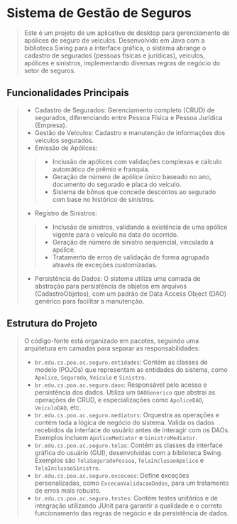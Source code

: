 # Sistema de Gestão de Seguros
> Este é um projeto de um aplicativo de desktop para gerenciamento de apólices de seguro de veículos. 
Desenvolvido em Java com a biblioteca Swing para a interface gráfica, o sistema abrange o cadastro de segurados 
(pessoas físicas e jurídicas), veículos, apólices e sinistros, implementando diversas regras de negócio do setor de seguros.

## Funcionalidades Principais
> - Cadastro de Segurados: Gerenciamento completo (CRUD) de segurados, diferenciando entre Pessoa Física e Pessoa Jurídica (Empresa).
> - Gestão de Veículos: Cadastro e manutenção de informações dos veículos segurados.
> - Emissão de Apólices:
> > - Inclusão de apólices com validações complexas e cálculo automático de prêmio e franquia.
> > - Geração de número de apólice único baseado no ano, documento do segurado e placa do veículo.
> > - Sistema de bônus que concede descontos ao segurado com base no histórico de sinistros.
> - Registro de Sinistros:
> > - Inclusão de sinistros, validando a existência de uma apólice vigente para o veículo na data do ocorrido.
> > - Geração de número de sinistro sequencial, vinculado à apólice.
> > - Tratamento de erros de validação de forma agrupada através de exceções customizadas.
> - Persistência de Dados: O sistema utiliza uma camada de abstração para persistência de objetos em arquivos (CadastroObjetos), com um padrão de Data Access Object (DAO) genérico para facilitar a manutenção.

## Estrutura do Projeto
> O código-fonte está organizado em pacotes, seguindo uma arquitetura em camadas para separar as responsabilidades:
> - ```br.edu.cs.poo.ac.seguro.entidades```: Contém as classes de modelo (POJOs) que representam as entidades do sistema, como ```Apolice```, ```Segurado```, ```Veiculo``` e ```Sinistro```.
> - ```br.edu.cs.poo.ac.seguro.daos```: Responsável pelo acesso e persistência dos dados. Utiliza um ```DAOGenerico``` que abstrai as operações de CRUD, e especializações como ```ApoliceDAO```, ```VeiculoDAO```, etc.
> - ```br.edu.cs.poo.ac.seguro.mediators```: Orquestra as operações e contém toda a lógica de negócio do sistema. Valida os dados recebidos da interface do usuário antes de interagir com os DAOs. Exemplos incluem ```ApoliceMediator``` e ```SinistroMediator```.
> - ```br.edu.cs.poo.ac.seguro.telas```: Contém as classes da interface gráfica do usuário (GUI), desenvolvidas com a biblioteca Swing. Exemplos são ```TelaSeguradoPessoa```, ```TelaInclusaoApolice``` e ```TelaInclusaoSinistro```.
> - ```br.edu.cs.poo.ac.seguro.excecoes```: Define exceções personalizadas, como ```ExcecaoValidacaoDados```, para um tratamento de erros mais robusto.
> - ```br.edu.cs.poo.ac.seguro.testes```: Contém testes unitários e de integração utilizando JUnit para garantir a qualidade e o correto funcionamento das regras de negócio e da persistência de dados.
